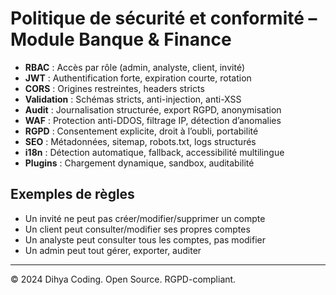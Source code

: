 # Politique de sécurité et conformité – Module Banque & Finance

- **RBAC** : Accès par rôle (admin, analyste, client, invité)
- **JWT** : Authentification forte, expiration courte, rotation
- **CORS** : Origines restreintes, headers stricts
- **Validation** : Schémas stricts, anti-injection, anti-XSS
- **Audit** : Journalisation structurée, export RGPD, anonymisation
- **WAF** : Protection anti-DDOS, filtrage IP, détection d’anomalies
- **RGPD** : Consentement explicite, droit à l’oubli, portabilité
- **SEO** : Métadonnées, sitemap, robots.txt, logs structurés
- **i18n** : Détection automatique, fallback, accessibilité multilingue
- **Plugins** : Chargement dynamique, sandbox, auditabilité

## Exemples de règles
- Un invité ne peut pas créer/modifier/supprimer un compte
- Un client peut consulter/modifier ses propres comptes
- Un analyste peut consulter tous les comptes, pas modifier
- Un admin peut tout gérer, exporter, auditer

---
© 2024 Dihya Coding. Open Source. RGPD-compliant.
